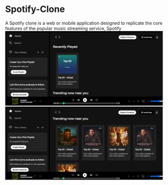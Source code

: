 ﻿# Spotify-Clone
A Spotify clone is a web or mobile application designed to replicate the core features of the popular music streaming service, Spotify
![image alt](https://github.com/imchatrasal007/Spotify/blob/b44a11fca963665793c0e6778fad2a93be4a0d93/Screenshot%202025-06-18%20211202.png)
![image alt](https://github.com/imchatrasal007/Spotify/blob/fd7a564ec5778c91dce5e7c4ed1a43d2a4c39972/Screenshot%202025-06-18%20211245.png)
